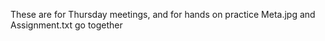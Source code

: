 These are for Thursday meetings, and for hands on practice 
Meta.jpg and Assignment.txt go together 

